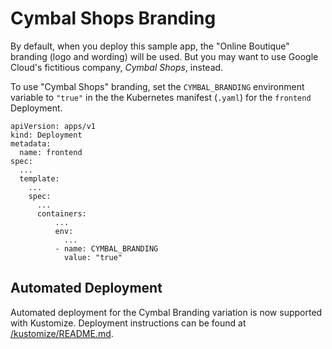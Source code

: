 # Cymbal Shops Branding

By default, when you deploy this sample app, the "Online Boutique" branding (logo and wording) will be used.
But you may want to use Google Cloud's fictitious company, _Cymbal Shops_, instead.

To use "Cymbal Shops" branding, set the `CYMBAL_BRANDING` environment variable to `"true"` in the the Kubernetes manifest (`.yaml`) for the `frontend` Deployment.

```
apiVersion: apps/v1
kind: Deployment
metadata:
  name: frontend
spec:
  ...
  template:
    ...
    spec:
      ...
      containers:
          ...
          env:
            ...
          - name: CYMBAL_BRANDING
            value: "true"
```

## Automated Deployment

Automated deployment for the Cymbal Branding variation is now supported with Kustomize. Deployment instructions can be found at [/kustomize/README.md](https://github.com/GoogleCloudPlatform/microservices-demo/blob/main/kustomize/README.md#deployment-instructions-general).
